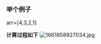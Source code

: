 ### 举个例子
arr=[4,3,2,1]

**计算过程如下**
![1661858927034.jpg](https://assets.zaqbest.com/2022/08/30/630df4c7bd6ee.jpg)